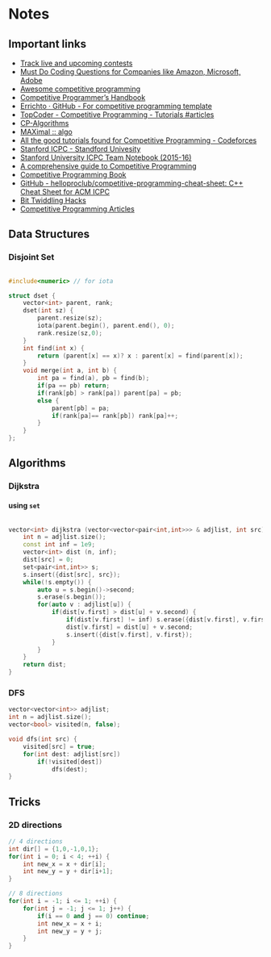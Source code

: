 # Notes

## Important links

* [Track live and upcoming contests](https://clist.by/)
* [Must Do Coding Questions for Companies like Amazon, Microsoft, Adobe](https://www.geeksforgeeks.org/must-do-coding-questions-for-companies-like-amazon-microsoft-adobe/)
* [Awesome competitive programming](https://github.com/lnishan/awesome-competitive-programming)
* [Competitive Programmer’s Handbook](https://cses.fi/book/book.pdf)
* [Errichto · GitHub - For competitive programming template](https://github.com/Errichto)
* [TopCoder - Competitive Programming - Tutorials #articles](https://www.topcoder.com/community/competitive-programming/tutorials/)
* [CP-Algorithms](https://cp-algorithms.com/)
* [MAXimal :: algo](https://e-maxx.ru/algo/)
* [All the good tutorials found for Competitive Programming - Codeforces](https://codeforces.com/blog/entry/57282)
* [Stanford ICPC - Standford Univesity](https://cs.stanford.edu/group/acm/resources.html)
* [Stanford University ICPC Team Notebook (2015-16)](https://cs.stanford.edu/group/acm/oldsite/SLPC/notebook.pdf)
* [A comprehensive guide to Competitive Programming](https://codeforces.com/group/ZEXri9keRR/blog)
* [Competitive Programming Book](https://cpbook.net/)
* [GitHub - helloproclub/competitive-programming-cheat-sheet: C++ Cheat Sheet for ACM ICPC](https://github.com/helloproclub/competitive-programming-cheat-sheet)
* [Bit Twiddling Hacks](https://graphics.stanford.edu/~seander/bithacks.html)
* [Competitive Programming Articles](https://ncduy0303.github.io/Competitive-Programming/)

## Data Structures

### Disjoint Set

```cpp

#include<numeric> // for iota

struct dset {
    vector<int> parent, rank;
    dset(int sz) {
        parent.resize(sz);
        iota(parent.begin(), parent.end(), 0);
        rank.resize(sz,0);
    }
    int find(int x) {
        return (parent[x] == x)? x : parent[x] = find(parent[x]);
    }
    void merge(int a, int b) {
        int pa = find(a), pb = find(b);
        if(pa == pb) return;
        if(rank[pb] > rank[pa]) parent[pa] = pb;
        else {
            parent[pb] = pa;
            if(rank[pa]== rank[pb]) rank[pa]++;
        }
    }
};

```

## Algorithms

### Dijkstra 

#### using `set`

```cpp

vector<int> dijkstra (vector<vector<pair<int,int>>> & adjlist, int src) {
    int n = adjlist.size();
    const int inf = 1e9;
    vector<int> dist (n, inf);
    dist[src] = 0;
    set<pair<int,int>> s;
    s.insert({dist[src], src});
    while(!s.empty()) {
        auto u = s.begin()->second;
        s.erase(s.begin());
        for(auto v : adjlist[u]) {
            if(dist[v.first] > dist[u] + v.second) {
                if(dist[v.first] != inf) s.erase({dist[v.first], v.first});
                dist[v.first] = dist[u] + v.second;
                s.insert({dist[v.first], v.first});
            }
        }
    }
    return dist;
}

```

### DFS

```cpp
vector<vector<int>> adjlist;
int n = adjlist.size();
vector<bool> visited(n, false);

void dfs(int src) {
    visited[src] = true;
    for(int dest: adjlist[src])
        if(!visited[dest])
            dfs(dest);
}
```

## Tricks

### 2D directions

```cpp
// 4 directions
int dir[] = {1,0,-1,0,1};
for(int i = 0; i < 4; ++i) {
    int new_x = x + dir[i];
    int new_y = y + dir[i+1];
}

// 8 directions
for(int i = -1; i <= 1; ++i) {
    for(int j = -1; j <= 1; j++) {
        if(i == 0 and j == 0) continue;
        int new_x = x + i;
        int new_y = y + j;
    }
}
```
